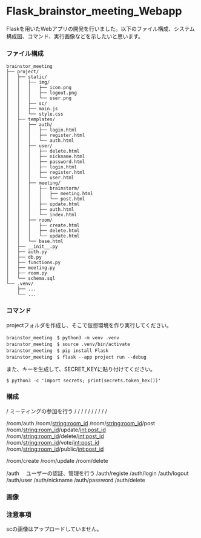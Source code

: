 # Flask_brainstor_meeting_Webapp

Flaskを用いたWebアプリの開発を行いました。以下のファイル構成、システム構成図、コマンド、実行画像などを示したいと思います。

### ファイル構成
```
brainstor_meeting
├── project/
│   ├── static/
│   │   ├── img/
│   │   │   ├── icon.png
│   │   │   ├── logout.png
│   │   │   └── user.png
│   │   ├── sc/
│   │   ├── main.js
│   │   └── style.css
│   ├── templates/
│   │   ├── auth/
│   │   │   ├── login.html
│   │   │   ├── register.html
│   │   │   └── auth.html
│   │   ├── user/
│   │   │   ├── delete.html
│   │   │   ├── nickname.html
│   │   │   ├── password.html
│   │   │   ├── login.html
│   │   │   ├── register.html
│   │   │   └── user.html
│   │   ├── meeting/
│   │   │   ├── brainstorm/
│   │   │   │   ├── meeting.html
│   │   │   │   └── post.html
│   │   │   ├── update.html
│   │   │   ├── auth.html
│   │   │   └── index.html
│   │   ├── room/
│   │   │   ├── create.html
│   │   │   ├── delete.html
│   │   │   └── update.html
│   │   └── base.html
│   ├── __init__.py
│   ├── auth.py
│   ├── db.py
│   ├── functions.py
│   ├── meeting.py
│   ├── room.py
│   └── schema.sql
└── .venv/
    ├── ...
    └── ...
```

### コマンド
projectフォルダを作成し、そこで仮想環境を作り実行してください。
```
brainstor_meeting　$ python3 -m venv .venv
brainstor_meeting　$ source .venv/bin/activate
brainstor_meeting　$ pip install Flask
brainstor_meeting　$ flask --app project run --debug
```
また、キーを生成して、SECRET_KEYに貼り付けてください。
```
$ python3 -c 'import secrets; print(secrets.token_hex())'
```

### 構成
/
ミーティングの参加を行う
/
/
/
/
/
/
/
/
/
/

/room/auth
/room/<string:room_id>
/room/<string:room_id>/post
/room/<string:room_id>/update/<int:post_id>
/room/<string:room_id>/delete/<int:post_id>
/room/<string:room_id>/vote/<int:post_id>
/room/<string:room_id>/public/<int:post_id>

/room/create
/room/update
/room/delete


/auth　
ユーザーの認証、管理を行う
/auth/registe
/auth/login
/auth/logout
/auth/user
/auth/nickname
/auth/password
/auth/delete


### 画像


### 注意事項
scの画像はアップロードしていません。